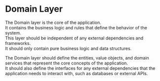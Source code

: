 # Domain Layer

The Domain layer is the core of the application.  
It contains the business logic and rules that define the behavior of the system.  
This layer should be independent of any external dependencies and frameworks.  
It should only contain pure business logic and data structures.  

The Domain layer should define the entities, value objects, and domain services that represent the core concepts of the application.  
It should also define the interfaces for any external dependencies that the application needs to interact with, such as databases or external APIs. 

